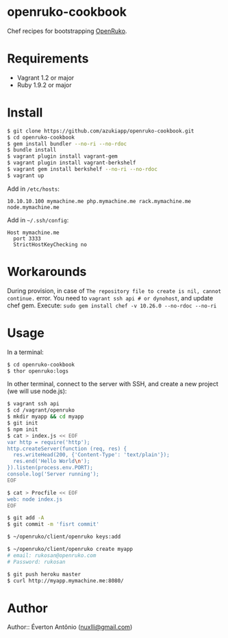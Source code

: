 # openruko-cookbook

Chef recipes for bootstrapping [OpenRuko](https://github.com/openruko).

# Requirements

- Vagrant 1.2 or major
- Ruby 1.9.2 or major

# Install

```bash
$ git clone https://github.com/azukiapp/openruko-cookbook.git
$ cd openruko-cookbook
$ gem install bundler --no-ri --no-rdoc
$ bundle install
$ vagrant plugin install vagrant-gem
$ vagrant plugin install vagrant-berkshelf
$ vagrant gem install berkshelf --no-ri --no-rdoc
$ vagrant up
```

Add in `/etc/hosts`:

```
10.10.10.100 mymachine.me php.mymachine.me rack.mymachine.me node.mymachine.me
```

Add in `~/.ssh/config`:

```
Host mymachine.me
  port 3333
  StrictHostKeyChecking no
```

# Workarounds

During provision, in case of `The repository file to create is nil, cannot continue.` error.
You need to `vagrant ssh api # or dynohost`, and update chef gem. Execute:
`sudo gem install chef -v 10.26.0 --no-rdoc --no-ri`

# Usage

In a terminal:

```bash
$ cd openruko-cookbook
$ thor openruko:logs
```

In other terminal, connect to the server with SSH, and create a new project (we will use node.js):

```bash
$ vagrant ssh api
$ cd /vagrant/openruko
$ mkdir myapp && cd myapp
$ git init
$ npm init
$ cat > index.js << EOF
var http = require('http');
http.createServer(function (req, res) {
  res.writeHead(200, {'Content-Type': 'text/plain'});
  res.end('Hello World\n');
}).listen(process.env.PORT);
console.log('Server running');
EOF

$ cat > Procfile << EOF
web: node index.js
EOF

$ git add -A
$ git commit -m 'fisrt commit'

$ ~/openruko/client/openruko keys:add

$ ~/openruko/client/openruko create myapp
# email: rukosan@openruko.com
# Password: rukosan

$ git push heroku master
$ curl http://myapp.mymachine.me:8080/
```

# Author

Author:: Éverton Antônio (<nuxlli@gmail.com>)
